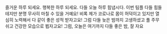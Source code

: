 즐거운 하루 되세요.
행복한 하루 되세요.
다들 오늘 하루 힘냅시다.
이번 팀플 다들 힘들 테지만
분명 무사히 마칠 수 있을 거예요!
비록 제가 코로나로 몸이 허덕이고 있지만
열심히 노력해서 다 같이 좋은 성적 받자고요!
그럼 다들 늦은 밤까지 고생하셨고
풀 주무쉬고 건강한 모습으로 뵙자고요!
그럼, 오늘은 여기까지
다들 좋은 밤, 잘 자요